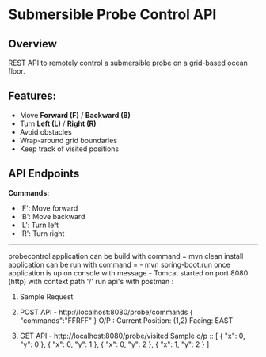 # Submersible Probe Control API

## Overview
REST API to remotely control a submersible probe on a grid-based ocean floor.

## Features:
- Move **Forward (F)** / **Backward (B)**
- Turn **Left (L)** / **Right (R)**
- Avoid obstacles
- Wrap-around grid boundaries
- Keep track of visited positions

## API Endpoints
**Commands:**
- 'F': Move forward
- 'B': Move backward
- 'L': Turn left
- 'R': Turn right

--- 
probecontrol application can be build with command =  mvn clean install
application can be run with command = - mvn spring-boot:run
once application is up on console with message - Tomcat started on port 8080 (http) with context path '/'
run api's with postman :
1. Sample Request
2. POST API - http://localhost:8080/probe/commands
{
   "commands":"FFRFF"
}
O/P :
   Current Position: (1,2) Facing: EAST

2. GET API -  http://localhost:8080/probe/visited
   Sample o/p ::
[
   {
   "x": 0,
   "y": 0
   },
   {
   "x": 0,
   "y": 1
   },
   {
   "x": 0,
   "y": 2
   },
   {
   "x": 1,
   "y": 2
   }
]